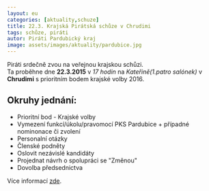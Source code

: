 ```yaml
---
layout: eu
categories: [aktuality,schuze]
title: 22.3. Krajská Pirátská schůze v Chrudimi
tags: schůze, piráti
autor: Piráti Pardubický kraj
image: assets/images/aktuality/pardubice.jpg
---
```

Piráti srdečně zvou na veřejnou krajskou schůzi.  
Ta proběhne dne __22.3.2015__ v _17 hodin_ na _Kateřině(1.patro salónek)_ v __Chrudimi__ s prioritním bodem krajské volby 2016.

Okruhy jednání:
---------------
* Prioritní bod - Krajské volby
* Vymezení funkcí/úkolu/pravomocí PKS Pardubice + případné  nominonace či zvolení
* Personalní otázky
* Členské podněty
 * Oslovit nezávislé kandidáty
 * Projednat návrh o spolupráci se "Změnou"
 * Dovolba předsednictva

Více informací [zde](https://forum.pirati.cz/post384372.html#p384372).


